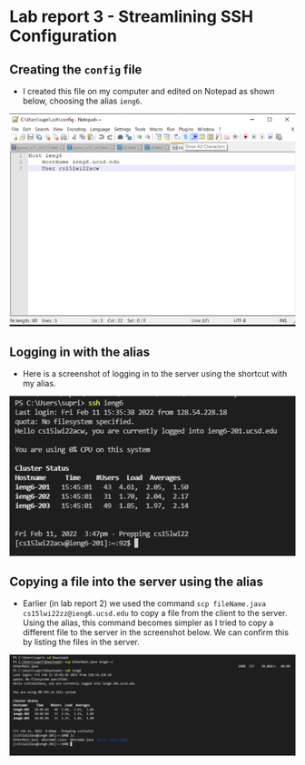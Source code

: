 # Lab report 3 - Streamlining SSH Configuration

## Creating the `config` file

* I created this file on my computer and edited on Notepad as shown below, choosing the alias `ieng6`.

![Image](img1.png)

## Logging in with the alias

* Here is a screenshot of logging in to the server using the shortcut with my alias.

![Image](img2.png)

## Copying a file into the server using the alias

* Earlier (in lab report 2) we used the command `scp fileName.java cs15lwi22zz@ieng6.ucsd.edu` to copy a file from the client to the server. Using the alias, this command becomes simpler as I tried to copy a different file to the server in the screenshot below. We can confirm this by listing the files in the server.

![Image](img4.png)